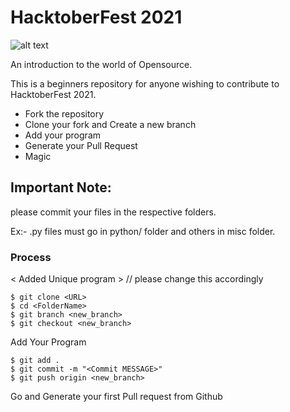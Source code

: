 # HacktoberFest 2021
![alt text](https://github.com/STICMedicaps/Hacktoberfest/blob/main/LinkedIn%20cover.jpg)

An introduction to the world of Opensource.

This is a beginners repository for anyone wishing to contribute to HacktoberFest 2021.

<ul>
  <li>Fork the repository
  <li>Clone your fork and Create a new branch
  <li>Add your program
  <li>Generate your Pull Request
  <li>Magic
</ul>

## Important Note:
please commit your files in the respective folders.

Ex:- .py files must go in python/ folder and others in misc folder.

### Process

< Added Unique program > // please change this accordingly

```
$ git clone <URL>
$ cd <FolderName> 
$ git branch <new_branch> 
$ git checkout <new_branch> 
```
Add Your Program

```
$ git add .
$ git commit -m "<Commit MESSAGE>"
$ git push origin <new_branch>
```
Go and Generate your first Pull request from Github
